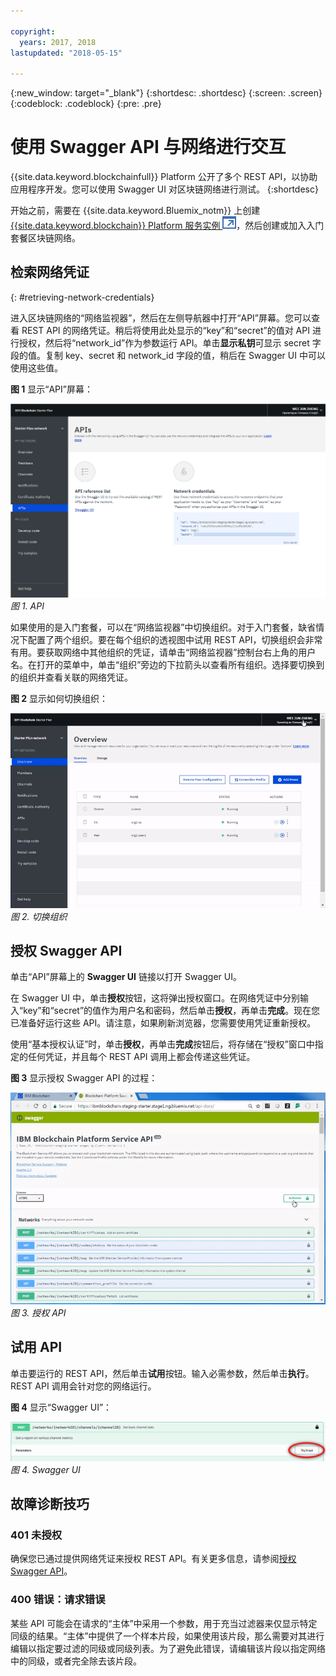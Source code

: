 ```yaml
---

copyright:
  years: 2017, 2018
lastupdated: "2018-05-15"

---
```


{:new_window: target="_blank"}
{:shortdesc: .shortdesc}
{:screen: .screen}
{:codeblock: .codeblock}
{:pre: .pre}

# 使用 Swagger API 与网络进行交互

{{site.data.keyword.blockchainfull}} Platform 公开了多个 REST API，以协助应用程序开发。您可以使用 Swagger UI 对区块链网络进行测试。
{:shortdesc}

开始之前，需要在 {{site.data.keyword.Bluemix_notm}} 上创建 [{{site.data.keyword.blockchain}} Platform 服务实例 ![外部链接图标](../images/external_link.svg "外部链接图标")](https://console.bluemix.net/catalog/services/blockchain)，然后创建或加入入门套餐<!--or Enterprise Plan -->区块链网络。


## 检索网络凭证

{: #retrieving-network-credentials}

进入区块链网络的“网络监视器”，然后在左侧导航器中打开“API”屏幕。您可以查看 REST API 的网络凭证。稍后将使用此处显示的“key”和“secret”的值对 API 进行授权，然后将“network_id”作为参数运行 API。单击**显示私钥**可显示 secret 字段的值。复制 key、secret 和 network_id 字段的值，稍后在 Swagger UI 中可以使用这些值。

<!-- Removing this code snippet so people don't try to use these values
```
},
   "x-api": {
       "url": "https://ibmblockchain.bluemix.net",
       "key": "PeerOrg1",
       "network_id": "e1f5b3341b1d483bbaf829f601144023",
       "secret": "71a329aabde9ff20de0aa4bfafd72a4466d78c87f637e7ff92c2534b5ce81cc0"
   }
```
-->

**图 1** 显示“API”屏幕：

![API 屏幕](../images/API_screen_starter.png "API 屏幕")
*图 1. API*

如果使用的是入门套餐，可以在“网络监视器”中切换组织。对于入门套餐，缺省情况下配置了两个组织。要在每个组织的透视图中试用 REST API，切换组织会非常有用。要获取网络中其他组织的凭证，请单击“网络监视器”控制台右上角的用户名。在打开的菜单中，单击“组织”旁边的下拉箭头以查看所有组织。选择要切换到的组织并查看关联的网络凭证。

**图 2** 显示如何切换组织：

![切换组织](../images/switch_orgs_starter.gif "切换组织")  
*图 2. 切换组织*


## 授权 Swagger API

单击“API”屏幕上的 **Swagger UI** 链接以打开 Swagger UI。  
<!-- remove this line because the link is different depending on if you are starter or enterprise plan
You can also open the Swagger UI with the URL in the connection profiles. For example, `http://blockchain-swagger-dev.stage1.mybluemix.net`.
-->

在 Swagger UI 中，单击**授权**按钮，这将弹出授权窗口。在网络凭证中分别输入“key”和“secret”的值作为用户名和密码，然后单击**授权**，再单击**完成**。现在您已准备好运行这些 API。请注意，如果刷新浏览器，您需要使用凭证重新授权。

使用“基本授权认证”时，单击**授权**，再单击**完成**按钮后，将存储在“授权”窗口中指定的任何凭证，并且每个 REST API 调用上都会传递这些凭证。

**图 3** 显示授权 Swagger API 的过程：

![授权 API](../images/swaggerUIAuthorize.gif "授权 API")  
*图 3. 授权 API*


## 试用 API

单击要运行的 REST API，然后单击**试用**按钮。输入必需参数，然后单击**执行**。REST API 调用会针对您的网络运行。

**图 4** 显示“Swagger UI”：

![Swagger UI](../images/swaggerUITryItOut.png "Swagger UI")  
*图 4. Swagger UI*


## 故障诊断技巧

### 401 未授权  
  确保您已通过提供网络凭证来授权 REST API。有关更多信息，请参阅[授权 Swagger API](#authorizing-swagger-apis)。

### 400 错误：请求错误
  某些 API 可能会在请求的“主体”中采用一个参数，用于充当过滤器来仅显示特定同级的结果。“主体”中提供了一个样本片段，如果使用该片段，那么需要对其进行编辑以指定要过滤的同级或同级列表。为了避免此错误，请编辑该片段以指定网络中的同级，或者完全除去该片段。
